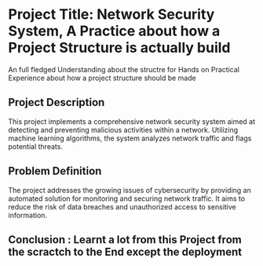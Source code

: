 # Project Title: Network Security System, A Practice about how a Project Structure is actually build

An full fledged Understanding about the structre for Hands on Practical Experience about how a project structure should be made

## Project Description
This project implements a comprehensive network security system aimed at detecting and preventing malicious activities within a network. Utilizing machine learning algorithms, the system analyzes network traffic and flags potential threats.

## Problem Definition
The project addresses the growing issues of cybersecurity by providing an automated solution for monitoring and securing network traffic. It aims to reduce the risk of data breaches and unauthorized access to sensitive information.

## Conclusion : Learnt a lot from this Project from the scractch to the End except the deployment

